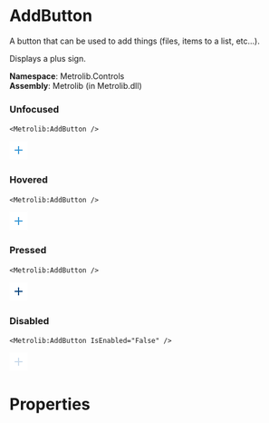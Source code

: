 # AddButton  

A button that can be used to add things (files, items to a list, etc...).

Displays a plus sign.

**Namespace**: Metrolib.Controls  
**Assembly**: Metrolib (in Metrolib.dll)  

### Unfocused

```xaml
<Metrolib:AddButton />
```
![Image of AddButton, Unfocused](Unfocused.png)

### Hovered

```xaml
<Metrolib:AddButton />
```
![Image of AddButton, Hovered](Hovered.png)

### Pressed

```xaml
<Metrolib:AddButton />
```
![Image of AddButton, Pressed](Pressed.png)

### Disabled

```xaml
<Metrolib:AddButton IsEnabled="False" />
```
![Image of AddButton, Disabled](Disabled.png)

# Properties  

